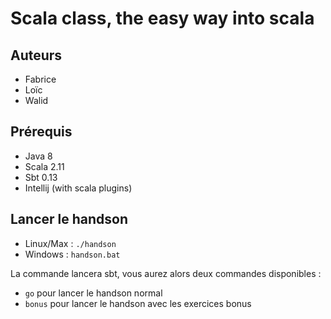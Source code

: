 # Scala class, the easy way into scala

## Auteurs

- Fabrice
- Loïc
- Walid

## Prérequis

- Java 8
- Scala 2.11
- Sbt 0.13
- Intellij (with scala plugins)

## Lancer le handson

- Linux/Max : `./handson`
- Windows : `handson.bat`

La commande lancera sbt, vous aurez alors deux commandes disponibles :

- `go` pour lancer le handson normal
- `bonus` pour lancer le handson avec les exercices bonus
